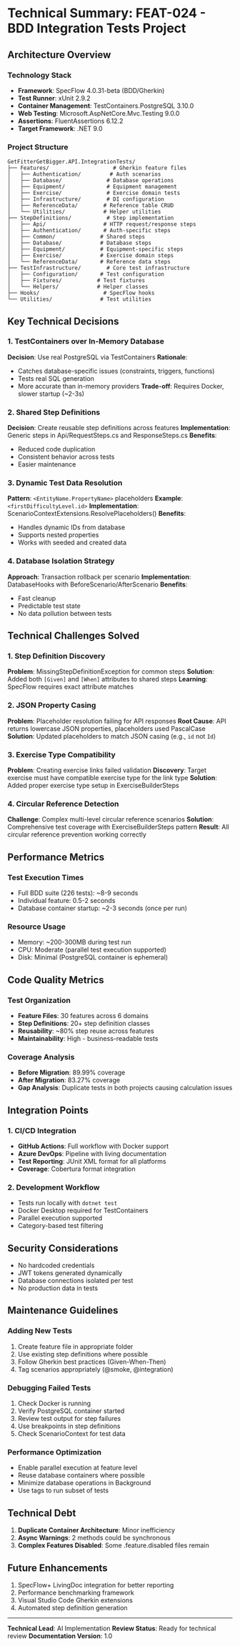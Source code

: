 # Technical Summary: FEAT-024 - BDD Integration Tests Project

## Architecture Overview

### Technology Stack
- **Framework**: SpecFlow 4.0.31-beta (BDD/Gherkin)
- **Test Runner**: xUnit 2.9.2
- **Container Management**: TestContainers.PostgreSQL 3.10.0
- **Web Testing**: Microsoft.AspNetCore.Mvc.Testing 9.0.0
- **Assertions**: FluentAssertions 6.12.2
- **Target Framework**: .NET 9.0

### Project Structure
```
GetFitterGetBigger.API.IntegrationTests/
├── Features/                    # Gherkin feature files
│   ├── Authentication/         # Auth scenarios
│   ├── Database/              # Database operations
│   ├── Equipment/             # Equipment management
│   ├── Exercise/              # Exercise domain tests
│   ├── Infrastructure/        # DI configuration
│   ├── ReferenceData/        # Reference table CRUD
│   └── Utilities/            # Helper utilities
├── StepDefinitions/           # Step implementation
│   ├── Api/                  # HTTP request/response steps
│   ├── Authentication/       # Auth-specific steps
│   ├── Common/              # Shared steps
│   ├── Database/            # Database steps
│   ├── Equipment/           # Equipment-specific steps
│   ├── Exercise/            # Exercise domain steps
│   └── ReferenceData/       # Reference data steps
├── TestInfrastructure/        # Core test infrastructure
│   ├── Configuration/       # Test configuration
│   ├── Fixtures/           # Test fixtures
│   └── Helpers/            # Helper classes
├── Hooks/                    # SpecFlow hooks
└── Utilities/               # Test utilities
```

## Key Technical Decisions

### 1. TestContainers over In-Memory Database
**Decision**: Use real PostgreSQL via TestContainers
**Rationale**: 
- Catches database-specific issues (constraints, triggers, functions)
- Tests real SQL generation
- More accurate than in-memory providers
**Trade-off**: Requires Docker, slower startup (~2-3s)

### 2. Shared Step Definitions
**Decision**: Create reusable step definitions across features
**Implementation**: Generic steps in Api/RequestSteps.cs and ResponseSteps.cs
**Benefits**: 
- Reduced code duplication
- Consistent behavior across tests
- Easier maintenance

### 3. Dynamic Test Data Resolution
**Pattern**: `<EntityName.PropertyName>` placeholders
**Example**: `<firstDifficultyLevel.id>`
**Implementation**: ScenarioContextExtensions.ResolvePlaceholders()
**Benefits**: 
- Handles dynamic IDs from database
- Supports nested properties
- Works with seeded and created data

### 4. Database Isolation Strategy
**Approach**: Transaction rollback per scenario
**Implementation**: DatabaseHooks with BeforeScenario/AfterScenario
**Benefits**:
- Fast cleanup
- Predictable test state
- No data pollution between tests

## Technical Challenges Solved

### 1. Step Definition Discovery
**Problem**: MissingStepDefinitionException for common steps
**Solution**: Added both `[Given]` and `[When]` attributes to shared steps
**Learning**: SpecFlow requires exact attribute matches

### 2. JSON Property Casing
**Problem**: Placeholder resolution failing for API responses
**Root Cause**: API returns lowercase JSON properties, placeholders used PascalCase
**Solution**: Updated placeholders to match JSON casing (e.g., `id` not `Id`)

### 3. Exercise Type Compatibility
**Problem**: Creating exercise links failed validation
**Discovery**: Target exercise must have compatible exercise type for the link type
**Solution**: Added proper exercise type setup in ExerciseBuilderSteps

### 4. Circular Reference Detection
**Challenge**: Complex multi-level circular reference scenarios
**Solution**: Comprehensive test coverage with ExerciseBuilderSteps pattern
**Result**: All circular reference prevention working correctly

## Performance Metrics

### Test Execution Times
- Full BDD suite (226 tests): ~8-9 seconds
- Individual feature: 0.5-2 seconds
- Database container startup: ~2-3 seconds (once per run)

### Resource Usage
- Memory: ~200-300MB during test run
- CPU: Moderate (parallel test execution supported)
- Disk: Minimal (PostgreSQL container is ephemeral)

## Code Quality Metrics

### Test Organization
- **Feature Files**: 30 features across 6 domains
- **Step Definitions**: 20+ step definition classes
- **Reusability**: ~80% step reuse across features
- **Maintainability**: High - business-readable tests

### Coverage Analysis
- **Before Migration**: 89.99% coverage
- **After Migration**: 83.27% coverage
- **Gap Analysis**: Duplicate tests in both projects causing calculation issues

## Integration Points

### 1. CI/CD Integration
- **GitHub Actions**: Full workflow with Docker support
- **Azure DevOps**: Pipeline with living documentation
- **Test Reporting**: JUnit XML format for all platforms
- **Coverage**: Cobertura format integration

### 2. Development Workflow
- Tests run locally with `dotnet test`
- Docker Desktop required for TestContainers
- Parallel execution supported
- Category-based test filtering

## Security Considerations
- No hardcoded credentials
- JWT tokens generated dynamically
- Database connections isolated per test
- No production data in tests

## Maintenance Guidelines

### Adding New Tests
1. Create feature file in appropriate folder
2. Use existing step definitions where possible
3. Follow Gherkin best practices (Given-When-Then)
4. Tag scenarios appropriately (@smoke, @integration)

### Debugging Failed Tests
1. Check Docker is running
2. Verify PostgreSQL container started
3. Review test output for step failures
4. Use breakpoints in step definitions
5. Check ScenarioContext for test data

### Performance Optimization
- Enable parallel execution at feature level
- Reuse database containers where possible
- Minimize database operations in Background
- Use tags to run subset of tests

## Technical Debt
1. **Duplicate Container Architecture**: Minor inefficiency
2. **Async Warnings**: 2 methods could be synchronous
3. **Complex Features Disabled**: Some .feature.disabled files remain

## Future Enhancements
1. SpecFlow+ LivingDoc integration for better reporting
2. Performance benchmarking framework
3. Visual Studio Code Gherkin extensions
4. Automated step definition generation

---
**Technical Lead**: AI Implementation
**Review Status**: Ready for technical review
**Documentation Version**: 1.0